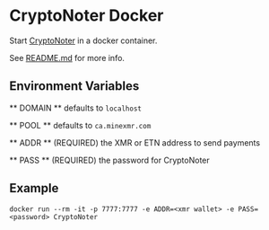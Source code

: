 CryptoNoter Docker
==================

Start [CryptoNoter](https://github.com/johnnpeacock/CryptoNoter) in a docker container.

See [README.md](https://github.com/johnnpeacock/CryptoNoter#cryptonoter-in-browser-javascript-web-miner) for more info.


## Environment Variables

** DOMAIN ** defaults to `localhost`

** POOL ** defaults to `ca.minexmr.com`

** ADDR ** (REQUIRED) the XMR or ETN address to send payments

** PASS ** (REQUIRED) the password for CryptoNoter

## Example

```
docker run --rm -it -p 7777:7777 -e ADDR=<xmr wallet> -e PASS=<password> CryptoNoter
```
